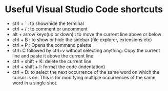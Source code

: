 # Useful Visual Studio Code shortcuts

 - ctrl + ` : to show/hide the terminal
 - ctrl + / : to comment or uncomment
 - alt + arrow keys(up or down) : to move the current line above or below
 - ctrl + B : to show or hide the sidebar (file explorer, extensions etc)
 - ctrl + P : Opens the command palette
 - ctrl+C followed by ctrl+v without selecting anything: Copy the current line and paste it above the current line.
 - ctrl + shift + K: delete the current line
 - ctrl + shift + I: format the code (indentation)
 - ctrl + D: to select the next occurrence of the same word on which the cursor is on. This is for modifying multiple occurrences of the same word in a single shot.
